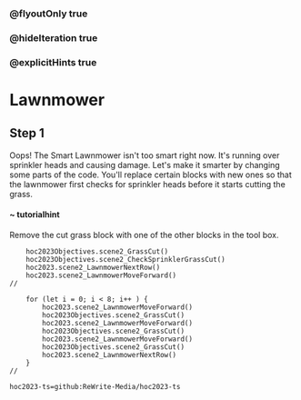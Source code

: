 ### @flyoutOnly true
### @hideIteration true
### @explicitHints true

# Lawnmower

## Step 1
Oops! The Smart Lawnmower isn't too smart right now. It's running over sprinkler heads and causing damage. Let's make it smarter by changing some parts of the code. You'll replace certain blocks with new ones so that the lawnmower first checks for sprinkler heads before it starts cutting the grass.

#### ~ tutorialhint 
Remove the cut grass block with one of the other blocks in the tool box.

```ghost
    hoc2023Objectives.scene2_GrassCut()
    hoc2023Objectives.scene2_CheckSprinklerGrassCut()
    hoc2023.scene2_LawnmowerNextRow()
    hoc2023.scene2_LawnmowerMoveForward()
//
```
```template
    for (let i = 0; i < 8; i++ ) {
        hoc2023.scene2_LawnmowerMoveForward()
        hoc2023Objectives.scene2_GrassCut()
        hoc2023.scene2_LawnmowerMoveForward()
        hoc2023Objectives.scene2_GrassCut()
        hoc2023.scene2_LawnmowerMoveForward()
        hoc2023Objectives.scene2_GrassCut()    
        hoc2023.scene2_LawnmowerNextRow()    
    }  
//
```

```package
hoc2023-ts=github:ReWrite-Media/hoc2023-ts
```